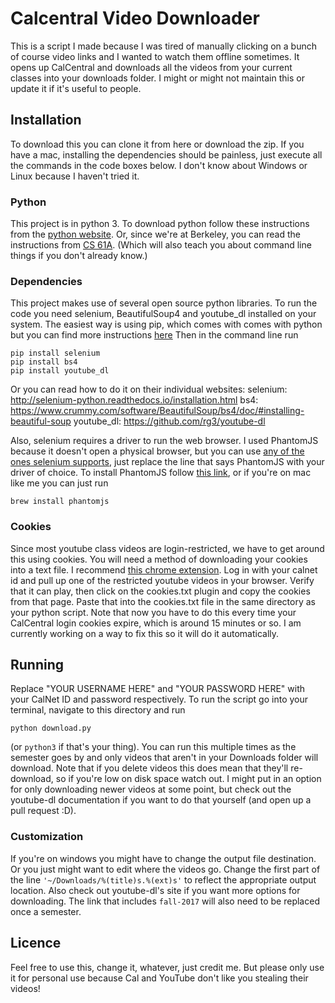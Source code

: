 # Calcentral Video Downloader

This is a script I made because I was tired of manually clicking on a bunch of course video links and I wanted to watch them offline sometimes. It opens up CalCentral and downloads all the videos from your current classes into your downloads folder. I might or might not maintain this or update it if it's useful to people.

## Installation
To download this you can clone it from here or download the zip. If you have a mac, installing the dependencies should be painless, just execute all the commands in the code boxes below. I don't know about Windows or Linux because I haven't tried it.

### Python
This project is in python 3. To download python follow these instructions from the [python website](https://www.python.org/downloads/). Or, since we're at Berkeley, you can read the instructions from [CS 61A](https://cs61a.org/lab/lab00/). (Which will also teach you about command line things if you don't already know.)

### Dependencies
This project makes use of several open source python libraries. To run the code you need selenium, BeautifulSoup4 and youtube_dl installed on your system. The easiest way is using pip, which comes with comes with python but you can find more instructions [here](https://pip.pypa.io/en/stable/installing/#upgrading-pip)
Then in the command line run
```
pip install selenium
pip install bs4
pip install youtube_dl
```
Or you can read how to do it on their individual websites:
selenium: http://selenium-python.readthedocs.io/installation.html
bs4: https://www.crummy.com/software/BeautifulSoup/bs4/doc/#installing-beautiful-soup
youtube_dl: https://github.com/rg3/youtube-dl

Also, selenium requires a driver to run the web browser. I used PhantomJS because it doesn't open a physical browser, but you can use [any of the ones selenium supports](http://selenium-python.readthedocs.io/installation.html#drivers), just replace the line that says PhantomJS with your driver of choice. To install PhantomJS follow [this link](http://phantomjs.org/download.html), or if you're on mac like me you can just run
```
brew install phantomjs
```

### Cookies

Since most youtube class videos are login-restricted, we have to get around this using cookies.
You will need a method of downloading your cookies into a text file. I recommend [this chrome extension](https://chrome.google.com/webstore/detail/cookiestxt/njabckikapfpffapmjgojcnbfjonfjfg?hl=en). Log in with your calnet id and pull up one of the restricted youtube videos in your browser. Verify that it can play, then click on the cookies.txt plugin and copy the cookies from that page. Paste that into the cookies.txt file in the same directory as your python script. Note that now you have to do this every time your CalCentral login cookies expire, which is around 15 minutes or so. I am currently working on a way to fix this so it will do it automatically.

## Running
Replace "YOUR USERNAME HERE" and "YOUR PASSWORD HERE" with your CalNet ID and password respectively.
To run the script go into your terminal, navigate to this directory and run
```
python download.py
```
(or ```python3``` if that's your thing).
You can run this multiple times as the semester goes by and only videos that aren't in your Downloads folder will download. Note that if you delete videos this does mean that they'll re-download, so if you're low on disk space watch out. I might put in an option for only downloading newer videos at some point, but check out the youtube-dl documentation if you want to do that yourself (and open up a pull request :D).

### Customization

If you're on windows you might have to change the output file destination. Or you just might want to edit where the videos go. Change the first part of the line ```'~/Downloads/%(title)s.%(ext)s'``` to reflect the appropriate output location. Also check out youtube-dl's site if you want more options for downloading.
The link that includes ```fall-2017``` will also need to be replaced once a semester.

## Licence

Feel free to use this, change it, whatever, just credit me. But please only use it for personal use because Cal and YouTube don't like you stealing their videos!
